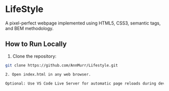 # LifeStyle

A pixel-perfect webpage implemented using HTML5, CSS3, semantic tags, and BEM methodology.

## How to Run Locally

1. Clone the repository:

```bash
git clone https://github.com/AnnMurr/Lifestyle.git

2. Open index.html in any web browser.

Optional: Use VS Code Live Server for automatic page reloads during development.